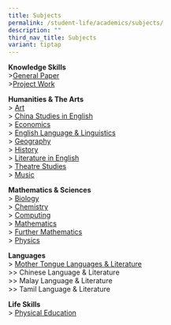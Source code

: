 ```yaml
---
title: Subjects
permalink: /student-life/academics/subjects/
description: ""
third_nav_title: Subjects
variant: tiptap
---
```

<p><strong>Knowledge Skills</strong> 
    <br>&gt;<a href="https://www.acjc.moe.edu.sg/student-life/academics/subjects/general-paper-8881/" rel="noopener noreferrer nofollow" target="_blank">General Paper</a> 
    <br>&gt;<a href="/student-life/academics/subjects/project-work/" rel="noopener noreferrer nofollow" target="_blank">Project Work</a>
</p>
<p><strong>Humanities &amp; The Arts</strong> 
    <br>&gt; <a href="/student-life/academics/subjects/art/" rel="noopener noreferrer nofollow" target="_blank">Art</a> 
    <br>&gt; <a href="/student-life/academics/subjects/china-studies-in-english/" rel="noopener noreferrer nofollow" target="_blank">China Studies in English</a> 
    <br>&gt; <a href="/student-life/academics/subjects/economics/" rel="noopener noreferrer nofollow" target="_blank">Economics</a> 
    <br>&gt; <a href="/student-life/academics/subjects/english-language-and-linguistics/" rel="noopener noreferrer nofollow" target="_blank">English Language &amp; Linguistics</a> 
    <br>&gt; <a href="/student-life/academics/subjects/geography-j1-2023/" rel="noopener noreferrer nofollow" target="_blank">Geography</a> 
    <br>&gt; <a href="/student-life/academics/subjects/history-j1-2023/" rel="noopener noreferrer nofollow" target="_blank">History</a> 
    <br>&gt; <a href="/student-life/academics/subjects/literature-in-english/" rel="noopener noreferrer nofollow" target="_blank">Literature in English</a> 
    <br>&gt; <a href="/student-life/academics/subjects/theatre-studies/" rel="noopener noreferrer nofollow" target="_blank">Theatre Studies</a> 
    <br>&gt; <a href="/student-life/academics/subjects/music/" rel="noopener noreferrer nofollow" target="_blank">Music</a>
</p>
<p><strong>Mathematics &amp; Sciences</strong> 
    <br>&gt; <a href="/student-life/academics/subjects/biology/" rel="noopener noreferrer nofollow" target="_blank">Biology</a> 
    <br>&gt; <a href="/student-life/academics/subjects/chemistry/" rel="noopener noreferrer nofollow" target="_blank">Chemistry</a> 
    <br>&gt; <a href="/student-life/academics/subjects/computing/" rel="noopener noreferrer nofollow" target="_blank">Computing</a> 
    <br>&gt; <a href="/student-life/academics/subjects/mathematics/" rel="noopener noreferrer nofollow" target="_blank">Mathematics</a> 
    <br>&gt; <a href="/student-life/academics/subjects/further-mathematics/" rel="noopener noreferrer nofollow" target="_blank">Further Mathematics</a> 
    <br>&gt; <a href="/student-life/academics/subjects/physics/" rel="noopener noreferrer nofollow" target="_blank">Physics</a>
</p>
<p><strong>Languages</strong> 
    <br>&gt; <a href="/student-life/academics/subjects/mother-tongue-languages-and-literature/" rel="noopener noreferrer nofollow" target="_blank">Mother Tongue Languages &amp; Literature</a> 
    <br>&gt;&gt; Chinese Language &amp; Literature
    <br>&gt;&gt; Malay Language &amp; Literature
    <br>&gt;&gt; Tamil Language &amp; Literature</p>
<p><strong>Life Skills</strong> 
    <br>&gt; <a href="/student-life/academics/subjects/physical-education/" rel="noopener noreferrer nofollow" target="_blank">Physical Education</a>
</p>